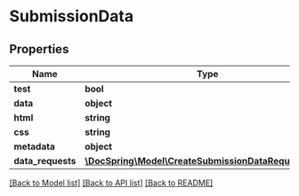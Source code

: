 # SubmissionData

## Properties
Name | Type | Description | Notes
------------ | ------------- | ------------- | -------------
**test** | **bool** |  | [optional] 
**data** | **object** |  | 
**html** | **string** |  | [optional] 
**css** | **string** |  | [optional] 
**metadata** | **object** |  | [optional] 
**data_requests** | [**\DocSpring\Model\CreateSubmissionDataRequestData[]**](CreateSubmissionDataRequestData.md) |  | [optional] 

[[Back to Model list]](../README.md#documentation-for-models) [[Back to API list]](../README.md#documentation-for-api-endpoints) [[Back to README]](../README.md)


